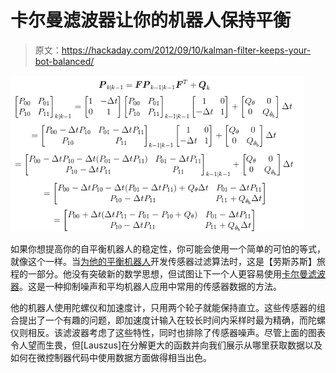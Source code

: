 # 卡尔曼滤波器让你的机器人保持平衡

> 原文：<https://hackaday.com/2012/09/10/kalman-filter-keeps-your-bot-balanced/>

![](img/7515971cca09bf1ca023754d4666b032.png "kalman-filter")

如果你想提高你的自平衡机器人的稳定性，你可能会使用一个简单的可怕的等式，就像这个一样。当[为他的平衡机器人](http://blog.tkjelectronics.dk/2012/09/a-practical-approach-to-kalman-filter-and-how-to-implement-it/)开发传感器过滤算法时，这是【劳斯苏斯】旅程的一部分。他没有突破新的数学思想，但试图让下一个人更容易使用[卡尔曼滤波器](http://en.wikipedia.org/wiki/Kalman_filter)。这是一种抑制噪声和平均机器人应用中常用的传感器数据的方法。

他的机器人使用陀螺仪和加速度计，只用两个轮子就能保持直立。这些传感器的组合提出了一个有趣的问题，即加速度计输入在较长时间内采样时最为精确，而陀螺仪则相反。该滤波器考虑了这些特性，同时也排除了传感器噪声。尽管上面的图表令人望而生畏，但[Lauszus]在分解更大的函数并向我们展示从哪里获取数据以及如何在微控制器代码中使用数据方面做得相当出色。